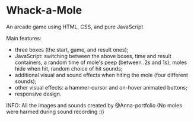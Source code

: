 # Whack-a-Mole
An arcade game using HTML, CSS, and pure JavaScript

Main features:
- three boxes (the start, game, and result ones);
- JavaScript: switching between the above boxes, time and result containers, a random time of mole's peep (between .2s and 1s), moles hide when hit, random choice of hit sounds;
- additional visual and sound effects when hiting the mole (four different sounds);
- other visual effects: a hammer-cursor and on-hover animated buttons;
- responsive design.

INFO: All the images and sounds created by @Anna-portfolio 
(No moles were harmed during sound recording :))
